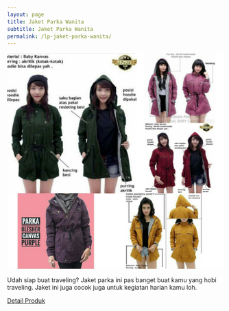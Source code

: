 ```yaml
---
layout: page
title: Jaket Parka Wanita
subtitle: Jaket Parka Wanita
permalink: /lp-jaket-parka-wanita/
---
```


<div class="row">
    <div class="col-6">
    	<img src="/images/jaket-parka-wanita-preview.jpg">
    </div>
    <div class="col-6">
    	<div class="center">
			<p>Udah siap buat traveling? Jaket parka ini pas banget buat kamu yang hobi traveling. Jaket ini juga cocok juga untuk kegiatan harian kamu loh.</p>
			<a href="http://www.tokodab.com/detail-jaket-parka-wanita/" class="button button-blue button-big">Detail Produk</a>
		</div>
    </div>
</div>
